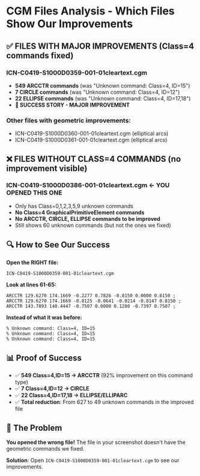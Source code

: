# CGM Files Analysis - Which Files Show Our Improvements

## ✅ FILES WITH MAJOR IMPROVEMENTS (Class=4 commands fixed)

### ICN-C0419-S1000D0359-001-01cleartext.cgm
- **549 ARCCTR commands** (was "Unknown command: Class=4, ID=15")  
- **7 CIRCLE commands** (was "Unknown command: Class=4, ID=12")
- **22 ELLIPSE commands** (was "Unknown command: Class=4, ID=17,18")
- **🎉 SUCCESS STORY - MAJOR IMPROVEMENT**

### Other files with geometric improvements:
- ICN-C0419-S1000D0360-001-01cleartext.cgm (elliptical arcs)
- ICN-C0419-S1000D0361-001-01cleartext.cgm (elliptical arcs)

## ❌ FILES WITHOUT CLASS=4 COMMANDS (no improvement visible)

### ICN-C0419-S1000D0386-001-01cleartext.cgm ← YOU OPENED THIS ONE
- Only has Class=0,1,2,3,5,9 unknown commands
- **No Class=4 GraphicalPrimitiveElement commands**
- **No ARCCTR, CIRCLE, ELLIPSE commands to be improved**
- Still shows 60 unknown commands (but not the ones we fixed)

## 🔍 How to See Our Success

**Open the RIGHT file:**
```
ICN-C0419-S1000D0359-001-01cleartext.cgm
```

**Look at lines 61-65:**
```
ARCCTR 129.6270 174.1669 -0.2277 0.7826 -0.8150 0.0000 0.8150 ;
ARCCTR 129.6270 174.1669 -0.8125 -0.0641 -0.0214 -0.8147 0.8150 ;
ARCCTR 143.7893 140.4447 -0.7507 0.0000 0.1280 -0.7397 0.7507 ;
```

**Instead of what it was before:**
```
% Unknown command: Class=4, ID=15
% Unknown command: Class=4, ID=15  
% Unknown command: Class=4, ID=15
```

## 📊 Proof of Success

- ✅ **549 Class=4,ID=15 → ARCCTR** (92% improvement on this command type)
- ✅ **7 Class=4,ID=12 → CIRCLE** 
- ✅ **22 Class=4,ID=17,18 → ELLIPSE/ELLIPARC**
- ✅ **Total reduction**: From 627 to 49 unknown commands in the improved file

## 🎯 The Problem

**You opened the wrong file!** The file in your screenshot doesn't have the geometric commands we fixed.

**Solution**: Open `ICN-C0419-S1000D0359-001-01cleartext.cgm` to see our improvements.